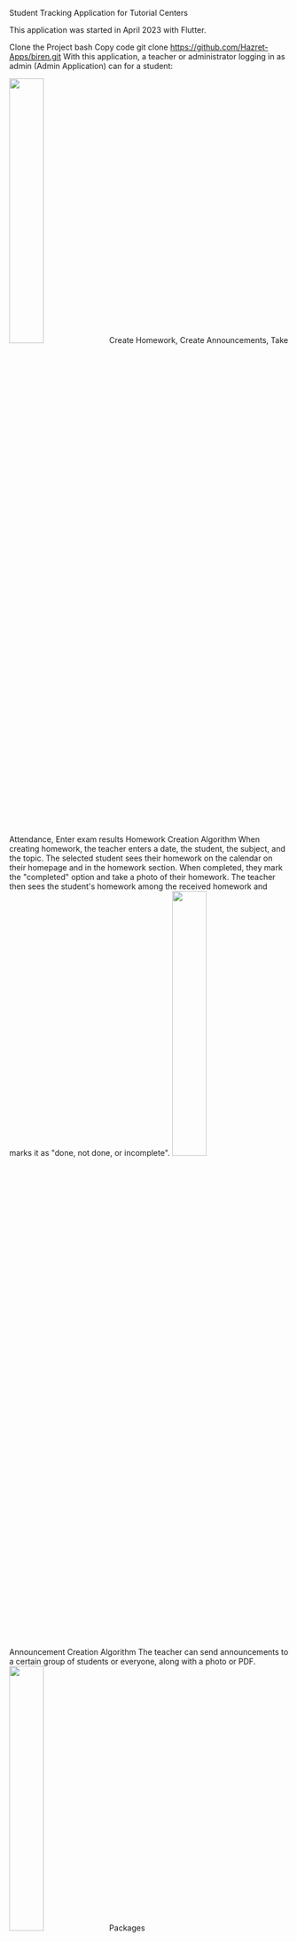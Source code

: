 Student Tracking Application for Tutorial Centers

This application was started in April 2023 with Flutter.

Clone the Project
bash
Copy code
  git clone https://github.com/Hazret-Apps/biren.git
With this application, a teacher or administrator logging in as admin (Admin Application) can for a student:

<img src="/screenshots/admin_home_view.png" width=35%>
Create Homework,
Create Announcements,
Take Attendance,
Enter exam results
Homework Creation Algorithm
When creating homework, the teacher enters a date, the student, the subject, and the topic. The selected student sees their homework on the calendar on their homepage and in the homework section. When completed, they mark the "completed" option and take a photo of their homework. The teacher then sees the student's homework among the received homework and marks it as "done, not done, or incomplete".

<img src="/screenshots/create_homework_view.png" width=35%>
Announcement Creation Algorithm
The teacher can send announcements to a certain group of students or everyone, along with a photo or PDF.

<img src="/screenshots/create_announcement_view.png" width=35%>
Packages

easy_localization (For app language support)
firebase_core (+ other basic Firebase packages)
kartal (Context extension)
image_picker
